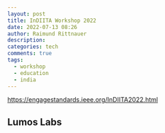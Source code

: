 ```yaml
---
layout: post
title: InDIITA Workshop 2022
date: 2022-07-13 08:26
author: Raimund Rittnauer
description: 
categories: tech
comments: true
tags:
  - workshop
  - education
  - india
---
```


https://engagestandards.ieee.org/InDIITA2022.html

## Lumos Labs

